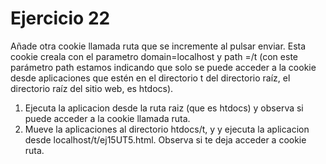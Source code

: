 # Ejercicio 22

Añade otra cookie llamada ruta que se incremente al pulsar enviar. Esta cookie creala con el parametro domain=localhost y path =/t (con este parámetro path estamos indicando que solo se puede acceder a la cookie desde aplicaciones que estén en el directorio t del directorio raíz, el directorio raíz del sitio web, es htdocs).

1.	Ejecuta la aplicacion desde la ruta raiz (que es htdocs) y observa si puede acceder a la cookie llamada ruta.
2.	Mueve la aplicaciones al directorio htdocs/t, y y ejecuta la aplicacion desde localhost/t/ej15UT5.html. Observa si te deja acceder a cookie ruta.
